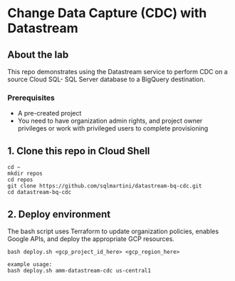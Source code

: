 # Change Data Capture (CDC) with Datastream

## About the lab

This repo demonstrates using the Datastream service to perform CDC on a source Cloud SQL- SQL Server database to a BigQuery destination.

### Prerequisites

- A pre-created project
- You need to have organization admin rights, and project owner privileges or work with privileged users to complete provisioning

## 1. Clone this repo in Cloud Shell

```
cd ~
mkdir repos
cd repos
git clone https://github.com/sqlmartini/datastream-bq-cdc.git
cd datastream-bq-cdc
```

## 2. Deploy environment
The bash script uses Terraform to update organization policies, enables Google APIs, and deploy the appropriate GCP resources.<br>

```
bash deploy.sh <gcp_project_id_here> <gcp_region_here>

example usage:
bash deploy.sh amm-datastream-cdc us-central1
```